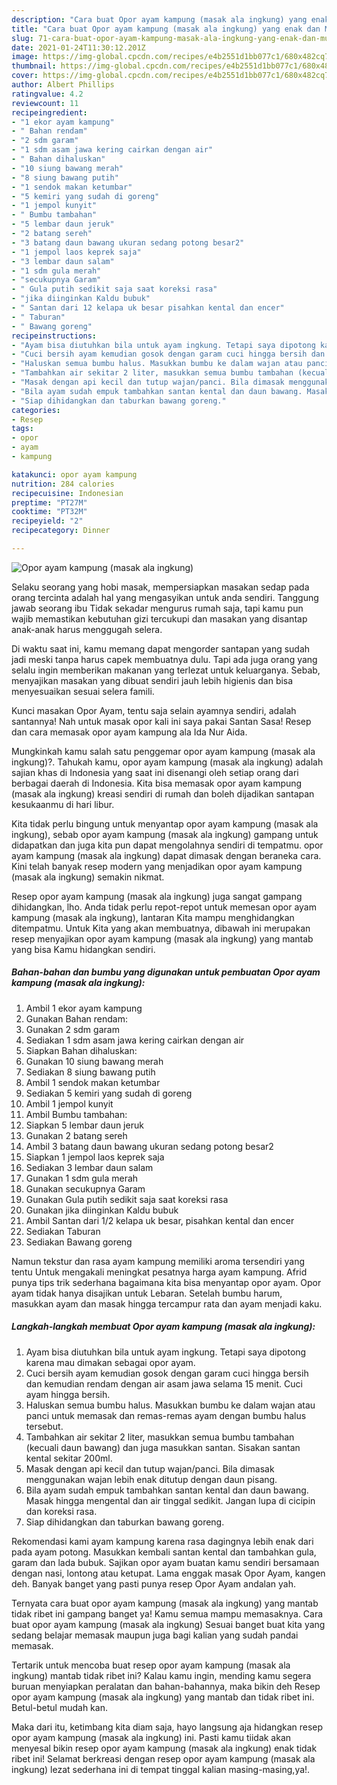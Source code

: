 ```yaml
---
description: "Cara buat Opor ayam kampung (masak ala ingkung) yang enak dan Mudah Dibuat"
title: "Cara buat Opor ayam kampung (masak ala ingkung) yang enak dan Mudah Dibuat"
slug: 71-cara-buat-opor-ayam-kampung-masak-ala-ingkung-yang-enak-dan-mudah-dibuat
date: 2021-01-24T11:30:12.201Z
image: https://img-global.cpcdn.com/recipes/e4b2551d1bb077c1/680x482cq70/opor-ayam-kampung-masak-ala-ingkung-foto-resep-utama.jpg
thumbnail: https://img-global.cpcdn.com/recipes/e4b2551d1bb077c1/680x482cq70/opor-ayam-kampung-masak-ala-ingkung-foto-resep-utama.jpg
cover: https://img-global.cpcdn.com/recipes/e4b2551d1bb077c1/680x482cq70/opor-ayam-kampung-masak-ala-ingkung-foto-resep-utama.jpg
author: Albert Phillips
ratingvalue: 4.2
reviewcount: 11
recipeingredient:
- "1 ekor ayam kampung"
- " Bahan rendam"
- "2 sdm garam"
- "1 sdm asam jawa kering cairkan dengan air"
- " Bahan dihaluskan"
- "10 siung bawang merah"
- "8 siung bawang putih"
- "1 sendok makan ketumbar"
- "5 kemiri yang sudah di goreng"
- "1 jempol kunyit"
- " Bumbu tambahan"
- "5 lembar daun jeruk"
- "2 batang sereh"
- "3 batang daun bawang ukuran sedang potong besar2"
- "1 jempol laos keprek saja"
- "3 lembar daun salam"
- "1 sdm gula merah"
- "secukupnya Garam"
- " Gula putih sedikit saja saat koreksi rasa"
- "jika diinginkan Kaldu bubuk"
- " Santan dari 12 kelapa uk besar pisahkan kental dan encer"
- " Taburan"
- " Bawang goreng"
recipeinstructions:
- "Ayam bisa diutuhkan bila untuk ayam ingkung. Tetapi saya dipotong karena mau dimakan sebagai opor ayam."
- "Cuci bersih ayam kemudian gosok dengan garam cuci hingga bersih dan kemudian rendam dengan air asam jawa selama 15 menit. Cuci ayam hingga bersih."
- "Haluskan semua bumbu halus. Masukkan bumbu ke dalam wajan atau panci untuk memasak dan remas-remas ayam dengan bumbu halus tersebut."
- "Tambahkan air sekitar 2 liter, masukkan semua bumbu tambahan (kecuali daun bawang) dan juga masukkan santan. Sisakan santan kental sekitar 200ml."
- "Masak dengan api kecil dan tutup wajan/panci. Bila dimasak menggunakan wajan lebih enak ditutup dengan daun pisang."
- "Bila ayam sudah empuk tambahkan santan kental dan daun bawang. Masak hingga mengental dan air tinggal sedikit. Jangan lupa di cicipin dan koreksi rasa."
- "Siap dihidangkan dan taburkan bawang goreng."
categories:
- Resep
tags:
- opor
- ayam
- kampung

katakunci: opor ayam kampung 
nutrition: 284 calories
recipecuisine: Indonesian
preptime: "PT27M"
cooktime: "PT32M"
recipeyield: "2"
recipecategory: Dinner

---
```



![Opor ayam kampung (masak ala ingkung)](https://img-global.cpcdn.com/recipes/e4b2551d1bb077c1/680x482cq70/opor-ayam-kampung-masak-ala-ingkung-foto-resep-utama.jpg)

Selaku seorang yang hobi masak, mempersiapkan masakan sedap pada orang tercinta adalah hal yang mengasyikan untuk anda sendiri. Tanggung jawab seorang ibu Tidak sekadar mengurus rumah saja, tapi kamu pun wajib memastikan kebutuhan gizi tercukupi dan masakan yang disantap anak-anak harus menggugah selera.

Di waktu  saat ini, kamu memang dapat mengorder santapan yang sudah jadi meski tanpa harus capek membuatnya dulu. Tapi ada juga orang yang selalu ingin memberikan makanan yang terlezat untuk keluarganya. Sebab, menyajikan masakan yang dibuat sendiri jauh lebih higienis dan bisa menyesuaikan sesuai selera famili. 

Kunci masakan Opor Ayam, tentu saja selain ayamnya sendiri, adalah santannya! Nah untuk masak opor kali ini saya pakai Santan Sasa! Resep dan cara memasak opor ayam kampung ala Ida Nur Aida.

Mungkinkah kamu salah satu penggemar opor ayam kampung (masak ala ingkung)?. Tahukah kamu, opor ayam kampung (masak ala ingkung) adalah sajian khas di Indonesia yang saat ini disenangi oleh setiap orang dari berbagai daerah di Indonesia. Kita bisa memasak opor ayam kampung (masak ala ingkung) kreasi sendiri di rumah dan boleh dijadikan santapan kesukaanmu di hari libur.

Kita tidak perlu bingung untuk menyantap opor ayam kampung (masak ala ingkung), sebab opor ayam kampung (masak ala ingkung) gampang untuk didapatkan dan juga kita pun dapat mengolahnya sendiri di tempatmu. opor ayam kampung (masak ala ingkung) dapat dimasak dengan beraneka cara. Kini telah banyak resep modern yang menjadikan opor ayam kampung (masak ala ingkung) semakin nikmat.

Resep opor ayam kampung (masak ala ingkung) juga sangat gampang dihidangkan, lho. Anda tidak perlu repot-repot untuk memesan opor ayam kampung (masak ala ingkung), lantaran Kita mampu menghidangkan ditempatmu. Untuk Kita yang akan membuatnya, dibawah ini merupakan resep menyajikan opor ayam kampung (masak ala ingkung) yang mantab yang bisa Kamu hidangkan sendiri.

<!--inarticleads1-->

##### Bahan-bahan dan bumbu yang digunakan untuk pembuatan Opor ayam kampung (masak ala ingkung):

1. Ambil 1 ekor ayam kampung
1. Gunakan  Bahan rendam:
1. Gunakan 2 sdm garam
1. Sediakan 1 sdm asam jawa kering cairkan dengan air
1. Siapkan  Bahan dihaluskan:
1. Gunakan 10 siung bawang merah
1. Sediakan 8 siung bawang putih
1. Ambil 1 sendok makan ketumbar
1. Sediakan 5 kemiri yang sudah di goreng
1. Ambil 1 jempol kunyit
1. Ambil  Bumbu tambahan:
1. Siapkan 5 lembar daun jeruk
1. Gunakan 2 batang sereh
1. Ambil 3 batang daun bawang ukuran sedang potong besar2
1. Siapkan 1 jempol laos keprek saja
1. Sediakan 3 lembar daun salam
1. Gunakan 1 sdm gula merah
1. Gunakan secukupnya Garam
1. Gunakan  Gula putih sedikit saja saat koreksi rasa
1. Gunakan jika diinginkan Kaldu bubuk
1. Ambil  Santan dari 1/2 kelapa uk besar, pisahkan kental dan encer
1. Sediakan  Taburan
1. Sediakan  Bawang goreng


Namun tekstur dan rasa ayam kampung memiliki aroma tersendiri yang tentu Untuk mengakali meningkat pesatnya harga ayam kampung. Afrid punya tips trik sederhana bagaimana kita bisa menyantap opor ayam. Opor ayam tidak hanya disajikan untuk Lebaran. Setelah bumbu harum, masukkan ayam dan masak hingga tercampur rata dan ayam menjadi kaku. 

<!--inarticleads2-->

##### Langkah-langkah membuat Opor ayam kampung (masak ala ingkung):

1. Ayam bisa diutuhkan bila untuk ayam ingkung. Tetapi saya dipotong karena mau dimakan sebagai opor ayam.
1. Cuci bersih ayam kemudian gosok dengan garam cuci hingga bersih dan kemudian rendam dengan air asam jawa selama 15 menit. Cuci ayam hingga bersih.
1. Haluskan semua bumbu halus. Masukkan bumbu ke dalam wajan atau panci untuk memasak dan remas-remas ayam dengan bumbu halus tersebut.
1. Tambahkan air sekitar 2 liter, masukkan semua bumbu tambahan (kecuali daun bawang) dan juga masukkan santan. Sisakan santan kental sekitar 200ml.
1. Masak dengan api kecil dan tutup wajan/panci. Bila dimasak menggunakan wajan lebih enak ditutup dengan daun pisang.
1. Bila ayam sudah empuk tambahkan santan kental dan daun bawang. Masak hingga mengental dan air tinggal sedikit. Jangan lupa di cicipin dan koreksi rasa.
1. Siap dihidangkan dan taburkan bawang goreng.


Rekomendasi kami ayam kampung karena rasa dagingnya lebih enak dari pada ayam potong. Masukkan kembali santan kental dan tambahkan gula, garam dan lada bubuk. Sajikan opor ayam buatan kamu sendiri bersamaan dengan nasi, lontong atau ketupat. Lama enggak masak Opor Ayam, kangen deh. Banyak banget yang pasti punya resep Opor Ayam andalan yah. 

Ternyata cara buat opor ayam kampung (masak ala ingkung) yang mantab tidak ribet ini gampang banget ya! Kamu semua mampu memasaknya. Cara buat opor ayam kampung (masak ala ingkung) Sesuai banget buat kita yang sedang belajar memasak maupun juga bagi kalian yang sudah pandai memasak.

Tertarik untuk mencoba buat resep opor ayam kampung (masak ala ingkung) mantab tidak ribet ini? Kalau kamu ingin, mending kamu segera buruan menyiapkan peralatan dan bahan-bahannya, maka bikin deh Resep opor ayam kampung (masak ala ingkung) yang mantab dan tidak ribet ini. Betul-betul mudah kan. 

Maka dari itu, ketimbang kita diam saja, hayo langsung aja hidangkan resep opor ayam kampung (masak ala ingkung) ini. Pasti kamu tiidak akan menyesal bikin resep opor ayam kampung (masak ala ingkung) enak tidak ribet ini! Selamat berkreasi dengan resep opor ayam kampung (masak ala ingkung) lezat sederhana ini di tempat tinggal kalian masing-masing,ya!.

